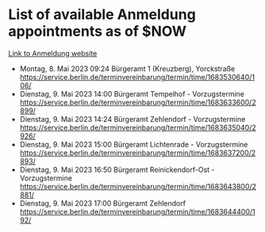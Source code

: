 # List of available Anmeldung appointments as of $NOW
[Link to Anmeldung website](https://service.berlin.de/terminvereinbarung/termin/tag.php?termin=1&anliegen[]=120686&dienstleisterlist=122210,122217,327316,122219,327312,122227,327314,122231,327346,122243,327348,122254,122252,329742,122260,329745,122262,329748,122271,327278,122273,327274,122277,327276,330436,122280,327294,122282,327290,122284,327292,122291,327270,122285,327266,122286,327264,122296,327268,150230,329760,122297,327286,122294,327284,122312,329763,122314,329775,122304,327330,122311,327334,122309,327332,317869,122281,327352,122279,329772,122283,122276,327324,122274,327326,122267,329766,122246,327318,122251,327320,122257,327322,122208,327298,122226,327300&herkunft=http%3A%2F%2Fservice.berlin.de%2Fdienstleistung%2F120686%2F)
- Montag, 8. Mai 2023 09:24 Bürgeramt 1 (Kreuzberg), Yorckstraße https://service.berlin.de/terminvereinbarung/termin/time/1683530640/106/
- Dienstag, 9. Mai 2023 14:00 Bürgeramt Tempelhof - Vorzugstermine https://service.berlin.de/terminvereinbarung/termin/time/1683633600/2899/
- Dienstag, 9. Mai 2023 14:24 Bürgeramt Zehlendorf - Vorzugstermine https://service.berlin.de/terminvereinbarung/termin/time/1683635040/2926/
- Dienstag, 9. Mai 2023 15:00 Bürgeramt Lichtenrade - Vorzugstermine https://service.berlin.de/terminvereinbarung/termin/time/1683637200/2893/
- Dienstag, 9. Mai 2023 16:50 Bürgeramt Reinickendorf-Ost - Vorzugstermine https://service.berlin.de/terminvereinbarung/termin/time/1683643800/2881/
- Dienstag, 9. Mai 2023 17:00 Bürgeramt Zehlendorf https://service.berlin.de/terminvereinbarung/termin/time/1683644400/192/
